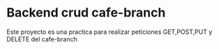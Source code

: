 # Backend crud cafe-branch

Este proyecto es una practica para realizar peticiones GET,POST,PUT y DELETE del cafe-branch

